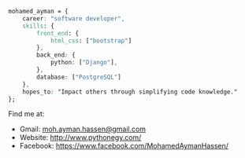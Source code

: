 ```css
mohamed_ayman = {
    career: "software developer",
    skills: {
        front_end: {
            html_css: ["bootstrap"]
        },
        back_end: {
            python: ["Django"],
        },
        database: ["PostgreSQL"]
    },
    hopes_to: "Impact others through simplifying code knowledge."
};
```

Find me at:
* Gmail: moh.ayman.hassen@gmail.com
* Website: http://www.pythonegy.com/
* Facebook: https://www.facebook.com/MohamedAymanHassen/
